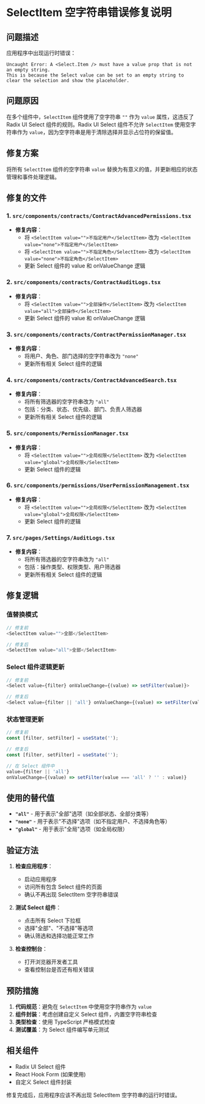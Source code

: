 # SelectItem 空字符串错误修复说明

## 问题描述

应用程序中出现运行时错误：
```
Uncaught Error: A <Select.Item /> must have a value prop that is not an empty string. 
This is because the Select value can be set to an empty string to clear the selection and show the placeholder.
```

## 问题原因

在多个组件中，`SelectItem` 组件使用了空字符串 `""` 作为 `value` 属性，这违反了 Radix UI Select 组件的规则。Radix UI Select 组件不允许 `SelectItem` 使用空字符串作为 `value`，因为空字符串是用于清除选择并显示占位符的保留值。

## 修复方案

将所有 `SelectItem` 组件的空字符串 `value` 替换为有意义的值，并更新相应的状态管理和事件处理逻辑。

## 修复的文件

### 1. `src/components/contracts/ContractAdvancedPermissions.tsx`
- **修复内容**：
  - 将 `<SelectItem value="">不指定用户</SelectItem>` 改为 `<SelectItem value="none">不指定用户</SelectItem>`
  - 将 `<SelectItem value="">不指定角色</SelectItem>` 改为 `<SelectItem value="none">不指定角色</SelectItem>`
  - 更新 Select 组件的 value 和 onValueChange 逻辑

### 2. `src/components/contracts/ContractAuditLogs.tsx`
- **修复内容**：
  - 将 `<SelectItem value="">全部操作</SelectItem>` 改为 `<SelectItem value="all">全部操作</SelectItem>`
  - 更新 Select 组件的 value 和 onValueChange 逻辑

### 3. `src/components/contracts/ContractPermissionManager.tsx`
- **修复内容**：
  - 将用户、角色、部门选择的空字符串改为 `"none"`
  - 更新所有相关 Select 组件的逻辑

### 4. `src/components/contracts/ContractAdvancedSearch.tsx`
- **修复内容**：
  - 将所有筛选器的空字符串改为 `"all"`
  - 包括：分类、状态、优先级、部门、负责人筛选器
  - 更新所有相关 Select 组件的逻辑

### 5. `src/components/PermissionManager.tsx`
- **修复内容**：
  - 将 `<SelectItem value="">全局权限</SelectItem>` 改为 `<SelectItem value="global">全局权限</SelectItem>`
  - 更新 Select 组件的逻辑

### 6. `src/components/permissions/UserPermissionManagement.tsx`
- **修复内容**：
  - 将 `<SelectItem value="">全局权限</SelectItem>` 改为 `<SelectItem value="global">全局权限</SelectItem>`
  - 更新 Select 组件的逻辑

### 7. `src/pages/Settings/AuditLogs.tsx`
- **修复内容**：
  - 将所有筛选器的空字符串改为 `"all"`
  - 包括：操作类型、权限类型、用户筛选器
  - 更新所有相关 Select 组件的逻辑

## 修复逻辑

### 值替换模式
```typescript
// 修复前
<SelectItem value="">全部</SelectItem>

// 修复后
<SelectItem value="all">全部</SelectItem>
```

### Select 组件逻辑更新
```typescript
// 修复前
<Select value={filter} onValueChange={(value) => setFilter(value)}>

// 修复后
<Select value={filter || 'all'} onValueChange={(value) => setFilter(value === 'all' ? '' : value)}>
```

### 状态管理更新
```typescript
// 修复前
const [filter, setFilter] = useState('');

// 修复后
const [filter, setFilter] = useState('');

// 在 Select 组件中
value={filter || 'all'}
onValueChange={(value) => setFilter(value === 'all' ? '' : value)}
```

## 使用的替代值

- **`"all"`** - 用于表示"全部"选项（如全部状态、全部分类等）
- **`"none"`** - 用于表示"不选择"选项（如不指定用户、不选择角色等）
- **`"global"`** - 用于表示"全局"选项（如全局权限）

## 验证方法

1. **检查应用程序**：
   - 启动应用程序
   - 访问所有包含 Select 组件的页面
   - 确认不再出现 SelectItem 空字符串错误

2. **测试 Select 组件**：
   - 点击所有 Select 下拉框
   - 选择"全部"、"不选择"等选项
   - 确认筛选和选择功能正常工作

3. **检查控制台**：
   - 打开浏览器开发者工具
   - 查看控制台是否还有相关错误

## 预防措施

1. **代码规范**：避免在 `SelectItem` 中使用空字符串作为 `value`
2. **组件封装**：考虑创建自定义 Select 组件，内置空字符串检查
3. **类型检查**：使用 TypeScript 严格模式检查
4. **测试覆盖**：为 Select 组件编写单元测试

## 相关组件

- Radix UI Select 组件
- React Hook Form (如果使用)
- 自定义 Select 组件封装

修复完成后，应用程序应该不再出现 SelectItem 空字符串的运行时错误。
